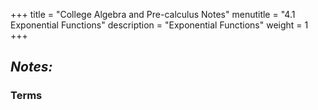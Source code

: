 +++
title = "College Algebra and Pre-calculus Notes"
menutitle = "4.1 Exponential Functions"
description = "Exponential Functions"
weight = 1
+++

## _Notes:_

### Terms
